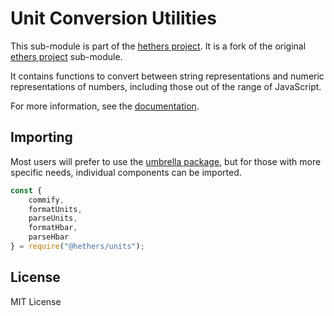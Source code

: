 # Unit Conversion Utilities

This sub-module is part of the [hethers project](https://github.com/hashgraph/hethers.js). It is a fork of the original [ethers project](https://github.com/ethers-io/ethers.js) sub-module.

It contains functions to convert between string representations and numeric representations of numbers, including those out of the range of JavaScript.

For more information, see the [documentation](https://docs.hedera.com/hethers/application-programming-interface/utilities/display-logic-and-input#named-units).

## Importing

Most users will prefer to use the [umbrella package](https://www.npmjs.com/package/@hashgraph/hethers), but for those with more specific needs, individual components can be imported.

```javascript
const {
    commify,
    formatUnits,
    parseUnits,
    formatHbar,
    parseHbar
} = require("@hethers/units");
```

## License

MIT License
